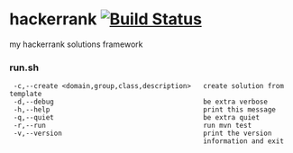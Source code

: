 # hackerrank [![Build Status](https://travis-ci.org/amarcinkowski/hackerrank.svg?branch=master)](https://travis-ci.org/amarcinkowski/hackerrank)
my hackerrank solutions framework

### run.sh

```
 -c,--create <domain,group,class,description>   create solution from template
 -d,--debug                                     be extra verbose
 -h,--help                                      print this message
 -q,--quiet                                     be extra quiet
 -r,--run                                       run mvn test
 -v,--version                                   print the version
                                                information and exit
```
